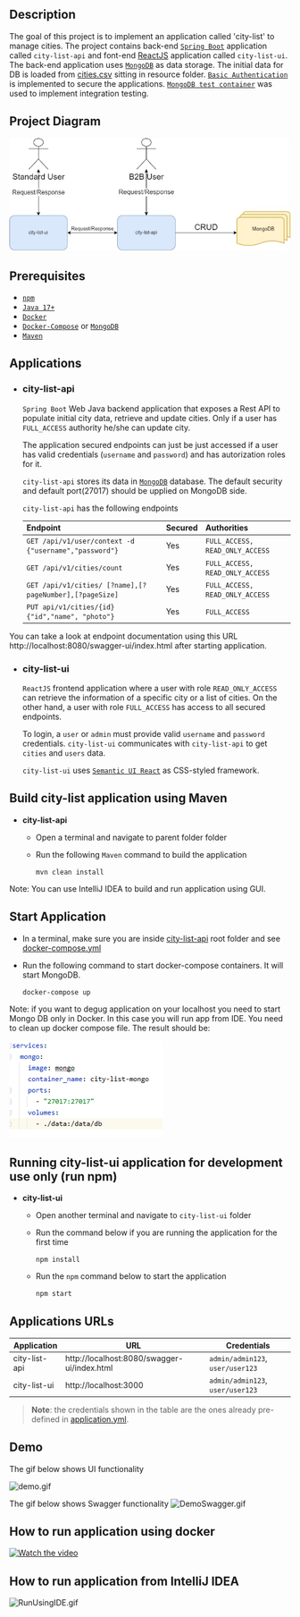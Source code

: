 ## Description
The goal of this project is to implement an application called 'city-list' to manage cities. The project contains back-end [`Spring Boot`](https://docs.spring.io/spring-boot/docs/current/reference/htmlsingle/) application called `city-list-api` 
and font-end [ReactJS](https://reactjs.org/) application called `city-list-ui`. The back-end application uses [`MongoDB`](https://www.mongodb.com) as data storage. The initial data for DB is loaded from [cities.csv](city-list-api%2Fsrc%2Fmain%2Fresources%2Fcities.csv) sitting in resource folder. [`Basic Authentication`](https://en.wikipedia.org/wiki/Basic_access_authentication) is implemented to secure the applications. [`MongoDB test container`](https://www.testcontainers.org/modules/databases/mongodb/) was used to implement integration testing.

## Project Diagram

![SimpleDiagram.jpg](documentation%2FSimpleDiagram.jpg)

## Prerequisites

- [`npm`](https://docs.npmjs.com/downloading-and-installing-node-js-and-npm)
- [`Java 17+`](https://www.oracle.com/java/technologies/downloads/#java17)
- [`Docker`](https://www.docker.com/)
- [`Docker-Compose`](https://docs.docker.com/compose/install/) or [`MongoDB`](https://www.mongodb.com)
- [`Maven`](https://maven.apache.org)

## Applications

- ### city-list-api

  `Spring Boot` Web Java backend application that exposes a Rest API to populate initial city data, retrieve and update cities. Only if a user has `FULL_ACCESS` authority he/she can update city.

  The application secured endpoints can just be just accessed if a user has valid credentials (`username` and `password`) and has autorization roles for it.

  `city-list-api` stores its data in [`MongoDB`](https://www.mongodb.com) database. The default security and default port(27017) should be upplied on MongoDB side.

  `city-list-api` has the following endpoints

  | Endpoint                                                 | Secured | Authorities                     |
  |----------------------------------------------------------|---------|---------------------------------|
  | `GET /api/v1/user/context -d {"username","password"}`    | Yes     | `FULL_ACCESS, READ_ONLY_ACCESS` |
  | `GET /api/v1/cities/count`                               | Yes     | `FULL_ACCESS, READ_ONLY_ACCESS` |
  | `GET /api/v1/cities/ [?name],[?pageNumber],[?pageSize]`  | Yes     | `FULL_ACCESS, READ_ONLY_ACCESS` |
  | `PUT api/v1/cities/{id} {"id","name", "photo"}`          | Yes     | `FULL_ACCESS`                   |

You can take a look at endpoint documentation using this URL http://localhost:8080/swagger-ui/index.html after starting application.

- ### city-list-ui

  `ReactJS` frontend application where a user with role `READ_ONLY_ACCESS` can retrieve the information of a specific city or a list of cities. On the other hand, a user with role `FULL_ACCESS` has access to all secured endpoints.

  To login, a `user` or `admin` must provide valid `username` and `password` credentials. `city-list-ui` communicates with `city-list-api` to get `cities` and `users` data.

  `city-list-ui` uses [`Semantic UI React`](https://react.semantic-ui.com/) as CSS-styled framework.

## Build city-list application using Maven

- **city-list-api**

  - Open a terminal and navigate to parent folder folder

  - Run the following `Maven` command to build the application
    ```
    mvn clean install
    ```

Note: You can use IntelliJ IDEA to build and run application using GUI.

## Start Application

- In a terminal, make sure you are inside [city-list-api](city-list-api) root folder and see [docker-compose.yml](city-list-api%2Fdocker-compose.yml)

- Run the following command to start docker-compose containers. It will start MongoDB.
  ```
  docker-compose up
  ```
Note: if you want to degug application on your localhost you need to start Mongo DB only in Docker. In this case you will run app from IDE.
You need to clean up docker compose file. The result should be:

![docker-mongo.png](documentation%2Fdocker-mongo.png)


## Running city-list-ui application for development use only (run npm)

- **city-list-ui**

    - Open another terminal and navigate to `city-list-ui` folder

    - Run the command below if you are running the application for the first time
      ```
      npm install
      ```

    - Run the `npm` command below to start the application
      ```
      npm start
      ```

## Applications URLs

| Application   | URL                                         | Credentials                        |
|---------------|---------------------------------------------|------------------------------------|
| city-list-api | http://localhost:8080/swagger-ui/index.html | `admin/admin123`, `user/user123`    |
| city-list-ui  | http://localhost:3000                       | `admin/admin123`, `user/user123`   |

> **Note**: the credentials shown in the table are the ones already pre-defined in [application.yml](city-list-api%2Fsrc%2Fmain%2Fresources%2Fapplication.yml).

## Demo

 The gif below shows UI functionality

  ![demo.gif](documentation%2Fdemo.gif)

 The gif below shows Swagger functionality
![DemoSwagger.gif](documentation%2FDemoSwagger.gif)

## How to run application using docker
[![Watch the video](https://i.imgur.com/vKb2F1B.png)](https://1drv.ms/v/s!Agy9rAmpfPqxg6hLRLwRCN-wGMT-nQ?e=vTODoD)


## How to run application from IntelliJ IDEA
![RunUsingIDE.gif](documentation%2FRunUsingIDE.gif)
